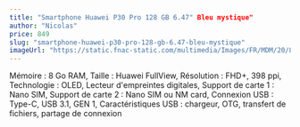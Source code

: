 ```yaml
---
title: "Smartphone Huawei P30 Pro 128 GB 6.47" Bleu mystique"
author: "Nicolas"
price: 849
slug: "smartphone-huawei-p30-pro-128-gb-6.47-bleu-mystique"
imageUrl: "https://static.fnac-static.com/multimedia/Images/FR/MDM/20/81/c1/12681504/1540-1/tsp20191004171531/Smartphone-Huawei-P30-Pro-128-GB-6-47-Bleu-mystique.jpg"
---
```


Mémoire : 8 Go RAM, Taille : Huawei FullView, Résolution : FHD+, 398 ppi, Technologie : OLED, Lecteur d'empreintes digitales, Support de carte 1 : Nano SIM, Support de carte 2 : Nano SIM ou NM card, Connexion USB : Type-C, USB 3.1, GEN 1, Caractéristiques USB : chargeur, OTG, transfert de fichiers, partage de connexion

